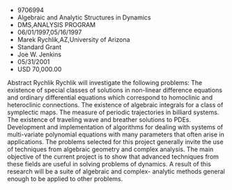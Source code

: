 
* 9706994
* Algebraic and Analytic Structures in Dynamics
* DMS,ANALYSIS PROGRAM
* 06/01/1997,05/16/1997
* Marek Rychlik,AZ,University of Arizona
* Standard Grant
* Joe W. Jenkins
* 05/31/2001
* USD 70,000.00

Abstract Rychlik Rychlik will investigate the following problems: The existence
of special classes of solutions in non-linear difference equations and ordinary
differential equations which correspond to homoclinic and heteroclinic
connections. The existence of algebraic integrals for a class of symplectic
maps. The measure of periodic trajectories in billiard systems. The existence of
traveling wave and breather solutions to PDEs. Development and implementation of
algorithms for dealing with systems of multi-variate polynomial equations with
many parameters that often arise in applications. The problems selected for this
project generally invite the use of techniques from algebraic geometry and
complex analysis. The main objective of the current project is to show that
advanced techniques from these fields are useful in solving problems of
dynamics. A result of this research will be a suite of algebraic and complex-
analytic methods general enough to be applied to other problems.
